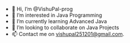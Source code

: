 - 👋 Hi, I’m @VishuPal-prog
- 👀 I’m interested in Java Programming 
- 🌱 I’m currently learning Advanced Java
- 💞️ I’m looking to collaborate on Java Projects
- 📫 Contact me on vishupal251201@gmail.com.

<!---
VishuPal-prog/VishuPal-prog is a ✨ special ✨ repository because its `README.md` (this file) appears on your GitHub profile.
You can click the Preview link to take a look at your changes.
--->

